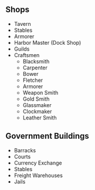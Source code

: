 ## Shops

- Tavern
- Stables
- Armorer
- Harbor Master (Dock Shop)
- Guilds
- Craftsmen
  - Blacksmith
  - Carpenter
  - Bower
  - Fletcher
  - Armorer
  - Weapon Smith
  - Gold Smith
  - Glassmaker
  - Clockmaker
  - Leather Smith

## Government Buildings

  - Barracks
  - Courts
  - Currency Exchange
  - Stables
  - Freight Warehouses
  - Jails
